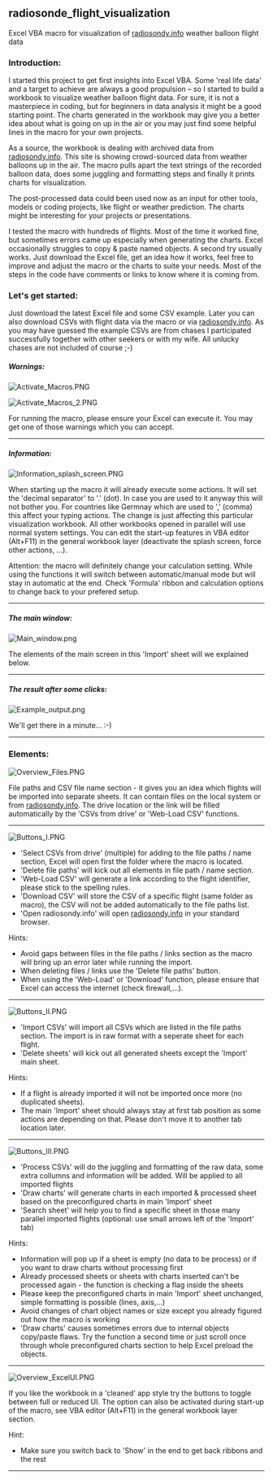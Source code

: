 ## radiosonde_flight_visualization
Excel VBA macro for visualization of [radiosondy.info](https://radiosondy.info) weather balloon flight data

### Introduction:
I started this project to get first insights into Excel VBA. Some 'real life data' and a target to achieve are always a good propulsion – so I started to build a workbook to visualize weather balloon flight data. 
For sure, it is not a masterpiece in coding, but for beginners in data analysis it might be a good starting point. The charts generated in the workbook may give you a better idea about what is going on up in the air or you may just find some helpful lines in the macro for your own projects.

As a source, the workbook is dealing with archived data from [radiosondy.info](https://radiosondy.info). This site is showing crowd-sourced data from weather balloons up in the air. 
The macro pulls apart the text strings of the recorded balloon data, does some juggling and formatting steps and finally it prints charts for visualization.

The post-processed data could been used now as an input for other tools, models or coding projects, like flight or weather prediction. The charts might be interesting for your projects or presentations.

I tested the macro with hundreds of flights. Most of the time it worked fine, but sometimes errors came up especially when generating the charts. Excel occasionally struggles to copy & paste named objects. A second try usually works. Just download the Excel file, get an idea how it works, feel free to improve and adjust the macro or the charts to suite your needs. Most of the steps in the code have comments or links to know where it is coming from.

### Let's get started:
Just download the latest Excel file and some CSV example. Later you can also download CSVs with flight data via the macro or via [radiosondy.info](https://radiosondy.info). As you may have guessed the example CSVs are from chases I participated successfully together with other seekers or with my wife. All unlucky chases are not included of course ;-)


##### Warnings:

![Activate_Macros.PNG](__used_asset__/Activate_Macros.PNG)

![Activate_Macros_2.PNG](__used_asset__/Activate_Macros_2.PNG)

For running the macro, please ensure your Excel can execute it. You may get one of those warnings which you can accept.

---

##### Information:

![Information_splash_screen.PNG](__used_asset__/Information_splash_screen.PNG)

When starting up the macro it will already execute some actions. It will set the 'decimal separator' to '.' (dot). In case you are used to it anyway this will not bother you. For countries like Germnay which are used to ',' (comma) this affect your typing actions.
The change is just affecting this particular visualization workbook. All other workbooks opened in parallel will use normal system settings.
You can edit the start-up features in VBA editor (Alt+F11) in the general workbook layer (deactivate the splash screen, force other actions, ...).

Attention: the macro will definitely change your calculation setting. While using the functions it will switch between automatic/manual mode but will stay in automatic at the end. Check 'Formula' ribbon and calculation options to change back to your prefered setup.

---

##### The main window:
![Main_window.png](__used_asset__/Main_window.png)

The elements of the main screen in this 'Import' sheet will we explained below.

---

##### The result after some clicks:
![Example_output.png](__used_asset__/Example_output.png)

We'll get there in a minute... :-)

---

### Elements:

![Overview_Files.PNG](__used_asset__/Overview_Files.PNG)

File paths and CSV file name section - it gives you an idea which flights will be imported into separate sheets. It can contain files on the local system or from [radiosondy.info](https://radiosondy.info). The drive location or the link will be filled automatically by the 'CSVs from drive' or 'Web-Load CSV' functions.

---

![Buttons_I.PNG](__used_asset__/Buttons_I.PNG)

- 'Select CSVs from drive' (multiple) for adding to the file paths / name section, Excel will open first the folder where the macro is located.
- 'Delete file paths' will kick out all elements in file path / name section.
- 'Web-Load CSV' will generate a link according to the flight identifier, please stick to the spelling rules.
- 'Download CSV' will store the CSV of a specific flight (same folder as macro), the CSV will not be added automatically to the file paths list.
- 'Open radiosondy.info' will open [radiosondy.info](https://radiosondy.info) in your standard browser.

Hints:
- Avoid gaps between files in the file paths / links section as the macro will bring up an error later while running the import.
- When deleting files / links use the 'Delete file paths' button.
- When using the 'Web-Load' or 'Download' function, please ensure that Excel can access the internet (check firewall,...).

---

![Buttons_II.PNG](__used_asset__/Buttons_II.PNG)

- 'Import CSVs' will import all CSVs which are listed in the file paths section. The import is in raw format with a seperate sheet for each flight.
- 'Delete sheets' will kick out all generated sheets except the 'Import' main sheet.

Hints:
- If a flight is already imported it will not be imported once more (no duplicated sheets).
- The main 'Import' sheet should always stay at first tab position as some actions are depending on that. Please don't move it to another tab location later.

---

![Buttons_III.PNG](__used_asset__/Buttons_III.PNG)

- 'Process CSVs' will do the juggling and formatting of the raw data, some extra collumns and information will be added. Will be applied to all imported flights
- 'Draw charts' will generate charts in each imported & processed sheet based on the preconfigured charts in main 'Import' sheet
- 'Search sheet' will help you to find a specific sheet in those many parallel imported flights (optional: use small arrows left of the 'Import' tab)

Hints:
- Information will pop up if a sheet is empty (no data to be process) or if you want to draw charts without processing first
- Already processed sheets or sheets with charts inserted can't be processed again - the function is checking a flag inside the sheets
- Please keep the preconfigured charts in main 'Import' sheet unchanged, simple formatting is possible (lines, axis,...)
- Avoid changes of chart object names or size except you already figured out how the macro is working
- 'Draw charts' causes sometimes errors due to internal objects copy/paste flaws. Try the function a second time or just scroll once through whole preconfigured charts section to help Excel preload the objects.

---

![Overview_ExcelUI.PNG](__used_asset__/Overview_ExcelUI.PNG)

If you like the workbook in a 'cleaned' app style try the buttons to toggle between full or reduced UI. The option can also be activated during start-up of the macro, see VBA editor (Alt+F11) in the general workbook layer section.

Hint:
- Make sure you switch back to 'Show' in the end to get back ribbons and the rest

---
